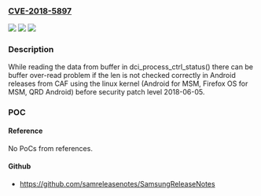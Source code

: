 ### [CVE-2018-5897](https://cve.mitre.org/cgi-bin/cvename.cgi?name=CVE-2018-5897)
![](https://img.shields.io/static/v1?label=Product&message=Android%20for%20MSM%2C%20Firefox%20OS%20for%20MSM%2C%20QRD%20Android&color=blue)
![](https://img.shields.io/static/v1?label=Version&message=n%2Fa&color=blue)
![](https://img.shields.io/static/v1?label=Vulnerability&message=Buffer%20Over-read%20in%20DIAG%20Services&color=brighgreen)

### Description

While reading the data from buffer in dci_process_ctrl_status() there can be buffer over-read problem if the len is not checked correctly in Android releases from CAF using the linux kernel (Android for MSM, Firefox OS for MSM, QRD Android) before security patch level 2018-06-05.

### POC

#### Reference
No PoCs from references.

#### Github
- https://github.com/samreleasenotes/SamsungReleaseNotes

